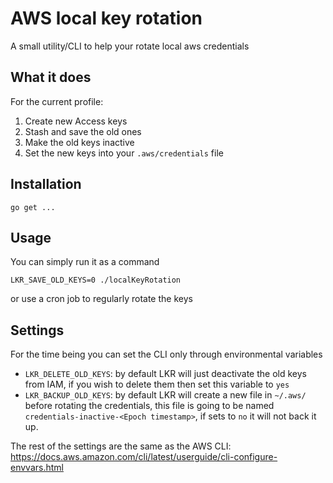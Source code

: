# AWS local key rotation

A small utility/CLI to help your rotate local aws credentials

## What it does
For the current profile:

1. Create new Access keys
2. Stash and save the old ones
3. Make the old keys inactive
4. Set the new keys into your `.aws/credentials` file


## Installation

```
go get ...
```

## Usage
You can simply run it as a command

```
LKR_SAVE_OLD_KEYS=0 ./localKeyRotation
``` 

or use a cron job to regularly rotate the keys

## Settings
For the time being you can set the CLI only through environmental variables

- `LKR_DELETE_OLD_KEYS`: by default LKR will just deactivate the old keys from IAM, if you wish to delete them then set this
  variable to `yes`
- `LKR_BACKUP_OLD_KEYS`:
  by default LKR will create a new file in `~/.aws/` before rotating the credentials, this file is going to be named `credentials-inactive-<Epoch timestamp>`, 
  if sets to `no` it will not back it up.
  
  
The rest of the settings are the same as the AWS CLI: https://docs.aws.amazon.com/cli/latest/userguide/cli-configure-envvars.html